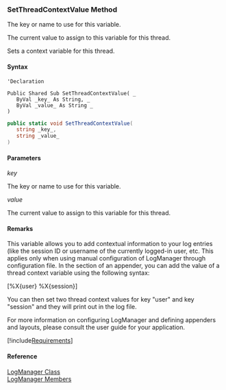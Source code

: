 ﻿### SetThreadContextValue Method

The key or name to use for this variable.

The current value to assign to this variable for this thread.

Sets a context variable for this thread.

#### Syntax

```vbnet
'Declaration

Public Shared Sub SetThreadContextValue( _
   ByVal _key_ As String, _
   ByVal _value_ As String _
) 
```

```csharp
public static void SetThreadContextValue( 
   string _key_,
   string _value_
)
```

#### Parameters

_key_

The key or name to use for this variable.

_value_

The current value to assign to this variable for this thread.

#### Remarks

This variable allows you to add contextual information to your log entries (like the session ID or username of the currently logged-in user, etc. This applies only when using manual configuration of LogManager through configuration file. In the <layout> section of an appender, you can add the value of a thread context variable using the following syntax:

\[%X{user} %X{session}\]

You can then set two thread context values for key "user" and key "session" and they will print out in the log file.

For more information on configuring LogManager and defining appenders and layouts, please consult the user guide for your application.

[!include[Requirements](../partials/requirements.md)]

#### Reference

[LogManager Class](FChoice.Common~FChoice.Common.LogManager.md)  
[LogManager Members](FChoice.Common~FChoice.Common.LogManager_members.md)